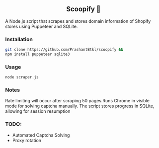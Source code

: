 <p align="center">

<h2 align="center">Scoopify 🍧</h2>

<p align="center">

A Node.js script that scrapes and stores domain information of Shopify stores using Puppeteer and SQLite.

### Installation
```bash
git clone https://github.com/PrashantBtkl/scoopify &&
npm install puppeteer sqlite3
```

### Usage
```bash
node scraper.js
```

### Notes

Rate limiting will occur after scraping 50 pages.Runs Chrome in visible mode for solving captcha manually.
The script stores progress in SQLite, allowing for session resumption

### TODO:
* Automated Captcha Solving
* Proxy rotation
